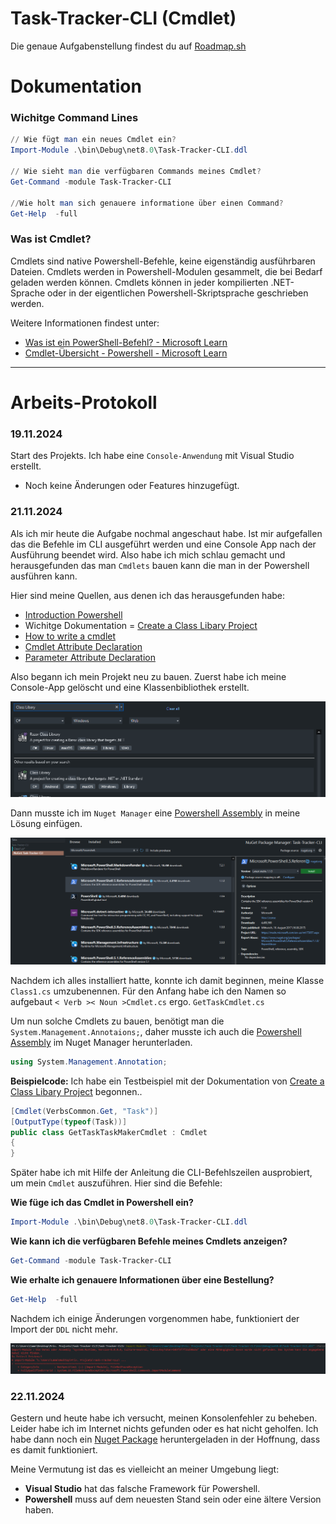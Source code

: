 # Task-Tracker-CLI (Cmdlet)

Die genaue Aufgabenstellung findest du auf [Roadmap.sh](https://roadmap.sh/projects/task-tracker)

# Dokumentation

### Wichitge Command Lines
```Powershell
// Wie fügt man ein neues Cmdlet ein?
Import-Module .\bin\Debug\net8.0\Task-Tracker-CLI.ddl

// Wie sieht man die verfügbaren Commands meines Cmdlet?
Get-Command -module Task-Tracker-CLI

//Wie holt man sich genauere informatione über einen Command?
Get-Help  -full
```

### Was ist Cmdlet?
Cmdlets sind native Powershell-Befehle, keine eigenständig ausführbaren Dateien. Cmdlets werden in Powershell-Modulen gesammelt, die bei Bedarf geladen werden können. Cmdlets können in jeder kompilierten .NET-Sprache oder in der eigentlichen Powershell-Skriptsprache geschrieben werden.

Weitere Informationen findest unter:
- [Was ist ein PowerShell-Befehl? - Microsoft Learn](https://learn.microsoft.com/de-de/powershell/scripting/powershell-commands?view=powershell-7.4)
- [Cmdlet-Übersicht - Powershell - Microsoft Learn](https://learn.microsoft.com/de-de/powershell/scripting/developer/cmdlet/cmdlet-overview?view=powershell-7)

---

# Arbeits-Protokoll

### 19.11.2024

Start des Projekts. Ich habe eine ``Console-Anwendung`` mit Visual Studio erstellt. 
- Noch keine Änderungen oder Features hinzugefügt.


### 21.11.2024

Als ich mir heute die Aufgabe nochmal angeschaut habe. Ist mir aufgefallen das die Befehle im CLI ausgeführt werden und eine Console App nach der Ausführung beendet wird. Also habe ich mich schlau gemacht und herausgefunden das man ``Cmdlets`` bauen kann die man in der Powershell ausführen kann.

Hier sind meine Quellen, aus denen ich das herausgefunden habe:

- [Introduction Powershell](https://learn.microsoft.com/en-us/training/modules/introduction-to-powershell/)
- Wichitge Dokumentation = [Create a Class Libary Project](https://www.red-gate.com/simple-talk/development/dotnet-development/using-c-to-create-powershell-cmdlets-the-basics/)
- [How to write a cmdlet](https://learn.microsoft.com/en-us/powershell/scripting/developer/cmdlet/how-to-write-a-simple-cmdlet?view=powershell-7.4)
- [Cmdlet Attribute Declaration](https://learn.microsoft.com/en-us/powershell/scripting/developer/cmdlet/cmdlet-attribute-declaration?view=powershell-7.4)
- [Parameter Attribute Declaration](https://learn.microsoft.com/en-us/powershell/scripting/developer/cmdlet/parameter-attribute-declaration?view=powershell-7.4)

Also begann ich mein Projekt neu zu bauen. Zuerst habe ich meine Console-App gelöscht und eine Klassenbibliothek erstellt.

![](./_images/Create_ClassLibaryProj.png)

Dann musste ich im ``Nuget Manager`` eine [Powershell Assembly](https://www.nuget.org/packages/Microsoft.PowerShell.5.ReferenceAssemblies/1.1.0?_src=template) in meine Lösung einfügen.

![](./_images/Add_ClassLibaryProjNugetManager.png)

Nachdem ich alles installiert hatte, konnte ich damit beginnen, meine Klasse ``Class1.cs`` umzubenennen. Für den Anfang habe ich den Namen so aufgebaut ``< Verb >< Noun >Cmdlet.cs`` ergo. ``GetTaskCmdlet.cs``

Um nun solche Cmdlets zu bauen, benötigt man die ``System.Management.Annotaions;``, daher musste ich auch die [Powershell Assembly](https://www.nuget.org/packages/Microsoft.PowerShell.5.ReferenceAssemblies/1.1.0?_src=template) im Nuget Manager herunterladen. 

```C#
using System.Management.Annotation;
```

**Beispielcode:** Ich habe ein Testbeispiel mit der Dokumentation von [Create a Class Libary Project](https://www.red-gate.com/simple-talk/development/dotnet-development/using-c-to-create-powershell-cmdlets-the-basics/) begonnen..


```C#
[Cmdlet(VerbsCommon.Get, "Task")]
[OutputType(typeof(Task))]
public class GetTaskTaskMakerCmdlet : Cmdlet
{
}
```

Später habe ich mit Hilfe der Anleitung die CLI-Befehlszeilen ausprobiert, um mein ``Cmdlet`` auszuführen. Hier sind die Befehle:

**Wie füge ich das Cmdlet in Powershell ein?**
```Powershell
Import-Module .\bin\Debug\net8.0\Task-Tracker-CLI.ddl
```

**Wie kann ich die verfügbaren Befehle meines Cmdlets anzeigen?**
```powershell
Get-Command -module Task-Tracker-CLI
```

**Wie erhalte ich genauere Informationen über eine Bestellung?**
```powershell
Get-Help  -full
```

Nachdem ich einige Änderungen vorgenommen habe, funktioniert der Import der ``DDL`` nicht mehr.

![](./_images/Error_ImportDDL.png)

### 22.11.2024

Gestern und heute habe ich versucht, meinen Konsolenfehler zu beheben. Leider habe ich im Internet nichts gefunden oder es hat nicht geholfen. Ich habe dann noch ein [Nuget Package](https://www.nuget.org/packages/system.management.automation/) heruntergeladen in der Hoffnung, dass es damit funktioniert.

Meine Vermutung ist das es vielleicht an meiner Umgebung liegt:
- **Visual Studio** hat das falsche Framework für Powershell.
- **Powershell** muss auf dem neuesten Stand sein oder eine ältere Version haben.